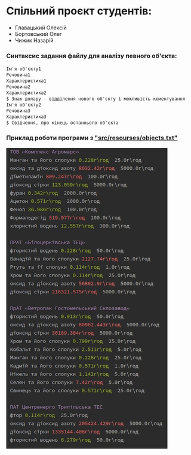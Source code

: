 # Спільний проєкт студентів:
<ul>
  <li>
    Главацький Олексій
  </li>
  <li>
    Бортовський Олег
  </li>
    <li>
    Чижик Назарій
  </li>
</ul>
<h3>Синтаксис задання файлу для аналізу певного об'єкта:</h3>

```
Ім'я об'єкту1
Речовина1
Характеристика1
Речовина2
Характеристика2
$ Знак долару - відділення нового об'єкту і можливість коментування 
Ім'я об'єкту2
Речовина3
Характеристика3
$ Свідчення, про кінець останнього об'єкта
```
<h3>Приклад роботи програми з <a href=https://github.com/qqlexa/kpi_labs/blob/main/ecological_monitoring/src/main/resourses/objects.txt>"src/resourses/objects.txt"</a></h3>
<img src="https://github.com/qqlexa/kpi_labs/blob/main/ecological_monitoring/src/main/resourses/objects.jpg">

